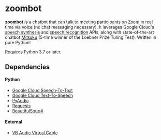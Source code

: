 # zoombot
**zoombot** is a chatbot that can talk to meeting participants on [Zoom](https://zoom.us/) 
in real time via voice (no chat messaging necessary). It leverages Google Cloud's 
[speech synthesis](https://cloud.google.com/text-to-speech) 
and [speech recognition](https://cloud.google.com/speech-to-text) APIs, along 
with state-of-the-art chatbot [Mitsuku](https://www.pandorabots.com/mitsuku/) 
(5-time winner of the Loebner Prize Turing Test). Written
in pure Python!

Requires Python 3.7 or later.

## Dependencies
#### Python
* [Google Cloud Speech-To-Text](https://pypi.org/project/google-cloud-speech/)
* [Google Cloud Text-To-Speech](https://pypi.org/project/google-cloud-texttospeech/)
* [PyAudio](https://pypi.org/project/PyAudio/)
* [Requests](https://pypi.org/project/requests/)
* [BeautifulSoup4](https://pypi.org/project/beautifulsoup4/)

#### External
* [VB Audio Virtual Cable](https://vb-audio.com/Cable/)